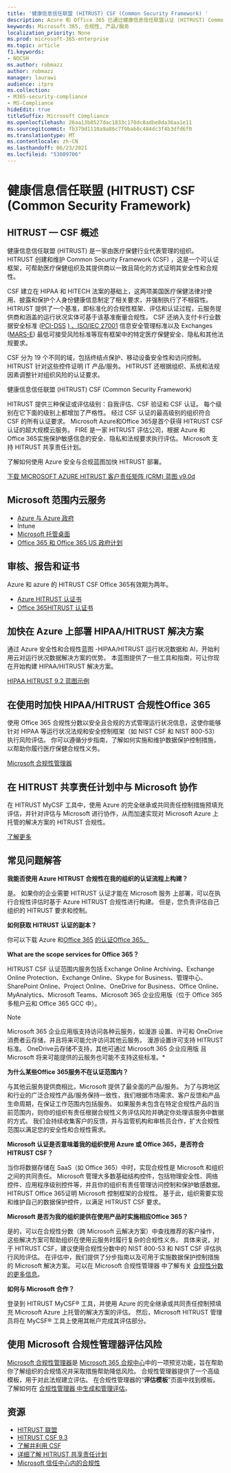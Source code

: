 ```yaml
---
title: '健康信息信任联盟 (HITRUST) CSF (Common Security Framework) '
description: Azure 和 Office 365 已通过健康信息信任联盟认证 (HITRUST) Common Security Framework (CSF) 。
keywords: Microsoft 365, 合规性, 产品/服务
localization_priority: None
ms.prod: microsoft-365-enterprise
ms.topic: article
f1.keywords:
- NOCSH
ms.author: robmazz
author: robmazz
manager: laurawi
audience: itpro
ms.collection:
- M365-security-compliance
- MS-Compliance
hideEdit: true
titleSuffix: Microsoft Compliance
ms.openlocfilehash: 26aa13b8527dac1833c170dc8adbe8da36aa1e11
ms.sourcegitcommit: fb379d1110a9a86c7f9bab8c484dc3f4b3dfd6f0
ms.translationtype: MT
ms.contentlocale: zh-CN
ms.lasthandoff: 06/23/2021
ms.locfileid: "53089706"
---
```

# <a name="health-information-trust-alliance-hitrust-common-security-framework-csf"></a>健康信息信任联盟 (HITRUST) CSF (Common Security Framework) 

## <a name="hitrust--csf-overview"></a>HITRUST — CSF 概述

健康信息信任联盟 (HITRUST) 是一家由医疗保健行业代表管理的组织。 HITRUST 创建和维护 Common Security Framework (CSF) ，这是一个可认证框架，可帮助医疗保健组织及其提供商以一致且简化的方式证明其安全性和合规性。

CSF 建立在 HIPAA 和 HITECH 法案的基础上，这两项美国医疗保健法律对使用、披露和保护个人身份健康信息制定了相关要求，并强制执行了不相容性。 HITRUST 提供了一个基准，即标准化的合规性框架、评估和认证过程，云服务提供商和涵盖的运行状况实体可基于该基准衡量合规性。 CSF 还纳入支付卡行业数据安全标准 ([PCI-DSS](https://www.microsoft.com/trustcenter/compliance/pci) [) 、ISO/IEC 27001](https://www.microsoft.com/trustcenter/compliance/iso-iec-27001) 信息安全管理标准以及 Exchanges ([MARS-E](https://www.microsoft.com/trustcenter/compliance/mars-e)) 最低可接受风险标准等现有框架中的特定医疗保健安全、隐私和其他法规要求。

CSF 分为 19 个不同的域，包括终结点保护、移动设备安全性和访问控制。 HITRUST 针对这些控件证明 IT 产品/服务。 HITRUST 还根据组织、系统和法规因素调整针对组织风险的认证要求。

健康信息信任联盟 (HITRUST) CSF (Common Security Framework) 

HITRUST 提供三种保证或评估级别：自我评估、CSF 验证和 CSF 认证。 每个级别在它下面的级别上都增加了严格性。 经过 CSF 认证的最高级别的组织符合 CSF 的所有认证要求。 Microsoft Azure和Office 365是首个获得 HITRUST CSF 认证的超大规模云服务。 FIRE 是一家 HITRUST 评估公司，根据 Azure 和 Office 365实施保护敏感信息的安全、隐私和法规要求执行评估。 Microsoft 支持 HITRUST 共享责任计划。

了解如何使用 Azure 安全与合规蓝图加快 HITRUST 部署。

[下载 MICROSOFT AZURE HITRUST 客户责任矩阵 (CRM) 蓝图 v9.0d](https://servicetrust.microsoft.com/ViewPage/Blueprint?command=Download&downloadType=Document&downloadId=3ccde498-4761-4be0-be8b-cd8d379a3a4f&docTab=fc060920-cdb8-11e7-bacf-0bf52b09d912_Healthcare_Blueprint)

## <a name="microsoft-in-scope-cloud-services"></a>Microsoft 范围内云服务

- [Azure 与 Azure 政府](https://aka.ms/AzureCompliance)
- Intune
- [Microsoft 托管桌面](/microsoft-365/managed-desktop/intro/compliance)
- [Office 365 和 Office 365 US 政府计划](https://go.microsoft.com/fwlink/p/?LinkID=2077751)

## <a name="audits-reports-and-certificates"></a>审核、报告和证书

Azure 和 azure 的 HITRUST CSF Office 365有效期为两年。

- [Azure HITRUST 认证书](https://servicetrust.microsoft.com/ViewPage/MSComplianceGuideV3?command=Download&downloadType=Document&downloadId=02eaae7a-9d65-42e6-aec8-a8e22de1a494&tab=7027ead0-3d6b-11e9-b9e1-290b1eb4cdeb&docTab=7027ead0-3d6b-11e9-b9e1-290b1eb4cdeb_GRC_Assessment_Reports)
- [Office 365HITRUST 认证书](https://aka.ms/O365HITRUSTcertification)

## <a name="accelerate-your-deployment-of-hipaahitrust-solutions-on-azure"></a>加快在 Azure 上部署 HIPAA/HITRUST 解决方案

通过 Azure 安全性和合规性蓝图 -HIPAA/HITRUST 运行状况数据和 AI，开始利用云对运行状况数据解决方案的优势。 本蓝图提供了一些工具和指南，可让你现在开始构建 HIPAA/HITRUST 解决方案。

[HIPAA HITRUST 9.2 蓝图示例](/azure/governance/blueprints/samples/hipaa-hitrust-9-2)

## <a name="accelerate-your-hipaahitrust-compliance-when-using-office-365"></a>在使用时加快 HIPAA/HITRUST 合规性Office 365

使用 Office 365 合规性分数以安全且合规的方式管理运行状况信息，这使你能够针对 HIPAA 等运行状况法规和安全控制框架（如 NIST CSF 和 NIST 800-53）执行风险评估。 你可以遵循分步指南，了解如何实施和维护数据保护控制措施，以帮助你履行医疗保健合规性义务。

[Microsoft 合规性管理器](/microsoft-365/compliance/compliance-manager)

## <a name="collaborate-with-microsoft-in-the-hitrust-shared-responsibility-program"></a>在 HITRUST 共享责任计划中与 Microsoft 协作

在 HITRUST MyCSF 工具中，使用 Azure 的完全继承或共同责任控制措施预填充评估，并针对评估与 Microsoft 进行协作，从而加速实现对 Microsoft Azure 上托管的解决方案的 HITRUST 合规性。

[了解更多](https://go.microsoft.com/fwlink/p/?linkid=2100268)

## <a name="frequently-asked-questions"></a>常见问题解答

**我能否使用 Azure HITRUST 合规性在我的组织的认证流程上构建？**

是。 如果你的企业需要 HITRUST 认证才能在 Microsoft 服务 上部署，可以在执行合规性评估时基于 Azure HITRUST 合规性进行构建。 但是，您负责评估自己组织的 HITRUST 要求和控制。

**如何获取 HITRUST 认证的副本？**

你可以下载 Azure 和[Office 365](https://servicetrust.microsoft.com/ViewPage/MSComplianceGuideV3?command=Download&downloadType=Document&downloadId=02eaae7a-9d65-42e6-aec8-a8e22de1a494&tab=7027ead0-3d6b-11e9-b9e1-290b1eb4cdeb&docTab=7027ead0-3d6b-11e9-b9e1-290b1eb4cdeb_GRC_Assessment_Reports) [的认证Office 365。](https://aka.ms/O365HITRUSTcertification)

**What are the scope services for Office 365？**

HITRUST CSF 认证范围内服务包括 Exchange Online Archiving、Exchange Online Protection、Exchange Online、Skype for Business、管理中心、SharePoint Online、Project Online、OneDrive for Business、Office Online、MyAnalytics、Microsoft Teams、Microsoft 365 企业应用版（位于 Office 365 多租户云和 Office 365 GCC 中）。

> [!NOTE]
> Microsoft 365 企业应用版支持访问各种云服务，如漫游 设置、许可和 OneDrive 消费者云存储，并且将来可能允许访问其他云服务。 漫游设置许可支持 HITRUST 标准。 OneDrive云存储不支持，其他可通过 Microsoft 365 企业应用版 且 Microsoft 将来可能提供的云服务也可能不支持这些标准。*

**为什么某些Office 365服务不在认证范围内？**

与其他云服务提供商相比，Microsoft 提供了最全面的产品/服务。 为了与跨地区和行业的广泛合规性产品/服务保持一致性，我们根据市场需求、客户反馈和产品生命周期，在保证工作范围内包括服务。 如果服务未包含在特定合规性产品的当前范围内，则你的组织有责任根据合规性义务评估风险并确定你处理该服务中数据的方式。 我们会持续收集客户的反馈，并与监管机构和审核员合作，扩大合规性范围以满足您的安全性和合规性需求。

**Microsoft 认证是否意味着我的组织使用 Azure 或 Office 365，是否符合 HITRUST CSF？**

当你将数据存储在 SaaS（如 Office 365）中时，实现合规性是 Microsoft 和组织之间的共同责任。 Microsoft 管理大多数基础结构控件，包括物理安全性、网络控件、应用程序级别控件等，并且你的组织有责任管理访问控制和保护敏感数据。 HITRUST Office 365证明 Microsoft 控制框架的合规性。 基于此，组织需要实现和维护自己的数据保护控件，以满足 HITRUST CSF 要求。

**Microsoft 是否为我的组织提供在使用产品时实施相应Office 365？**

是的，可以在合规性分数（跨 Microsoft 云解决方案）中查找推荐的客户操作，这些解决方案可帮助组织在使用云服务时履行复杂的合规性义务。 具体来说，对于 HITRUST CSF，建议使用合规性分数中的 NIST 800-53 和 NIST CSF 评估执行风险评估。 在评估中，我们提供了分步指南以及可用于实施数据保护控制措施的 Microsoft 解决方案。 可以在 Microsoft 合规性管理器 中了解有关 [合规性分数的更多信息](/microsoft-365/compliance/compliance-manager)。

**如何与 Microsoft 合作？**

登录到 HITRUST MyCSF® 工具，并使用 Azure 的完全继承或共同责任控制预填充 Microsoft Azure 上托管的解决方案的评估。 然后，Microsoft HITRUST 管理员将在 MyCSF® 工具上使用其帐户完成其评估部分。

## <a name="use-microsoft-compliance-manager-to-assess-your-risk"></a>使用 Microsoft 合规性管理器评估风险

[Microsoft 合规性管理器](/microsoft-365/compliance/compliance-manager)是 [Microsoft 365 合规中心](/microsoft-365/compliance/microsoft-365-compliance-center)中的一项预览功能，旨在帮助你了解组织的合规情况并采取措施帮助降低风险。 合规性管理器提供了一个高级模板，用于对此法规建立评估。 在合规性管理器的“**评估模板**”页面中找到模板。 了解如何在 [合规性管理器 中生成和管理评估](/microsoft-365/compliance/compliance-manager-assessments)。

## <a name="resources"></a>资源

- [HITRUST 联盟](https://hitrustalliance.net/)
- [HITRUST CSF 9.3](https://hitrustalliance.net/csf-license-agreement/)
- [了解并利用 CSF](https://hitrustalliance.net/understanding-leveraging-csf/)
- [详细了解 HITRUST 共享责任计划](https://go.microsoft.com/fwlink/p/?linkid=2100268)
- [Microsoft 信任中心内的合规性](https://www.microsoft.com/trust-center/compliance/compliance-overview)
